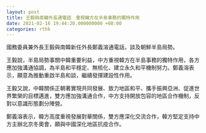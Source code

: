 ```yaml
---
layout: post
title: 王毅與南韓外長通電話　重視韓方在半島事務的獨特作用
date: 2021-02-16 19:44:20.000000000 +08:00
categories: rthk
---
```


國務委員兼外長王毅與南韓新任外長鄭義溶通電話，談及朝鮮半島局勢。

王毅說，半島局勢事關中韓重要利益，中方重視韓方在半島事務的獨特作用，各方應加強溝通協調，為半島和平穩定、無核化、建立永久和平機制努力。鄭義溶表示，願意為推動重啟半島和談，繼續發揮建設性作用。 

王毅又說，中韓關係正朝著實現共同發展、致力地區和平、攜手振興亞洲、促進世界繁榮的目標邁進，雙方應加強溝通合作，中方支持開放包容的地區合作機制，反對以意識形態劃分陣營。

鄭義溶表示，韓方高度重視發展對華關係，雙方應深化交流合作，韓方堅定支持中方主辦北京冬奧會，願與中國深化地區抗疫合作。
